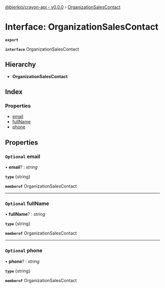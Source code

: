 [@bjerkio/crayon-api - v0.0.0](../README.md) › [OrganizationSalesContact](organizationsalescontact.md)

# Interface: OrganizationSalesContact

**`export`** 

**`interface`** OrganizationSalesContact

## Hierarchy

* **OrganizationSalesContact**

## Index

### Properties

* [email](organizationsalescontact.md#optional-email)
* [fullName](organizationsalescontact.md#optional-fullname)
* [phone](organizationsalescontact.md#optional-phone)

## Properties

### `Optional` email

• **email**? : *string*

**`type`** {string}

**`memberof`** OrganizationSalesContact

___

### `Optional` fullName

• **fullName**? : *string*

**`type`** {string}

**`memberof`** OrganizationSalesContact

___

### `Optional` phone

• **phone**? : *string*

**`type`** {string}

**`memberof`** OrganizationSalesContact
